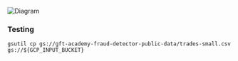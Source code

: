 ![Diagram](https://github.com/gft-academy-pl/gcp-anti-fraud-detector/blob/master/assets/upload-highlight.png?raw=true)

### Testing

```
gsutil cp gs://gft-academy-fraud-detector-public-data/trades-small.csv gs://${GCP_INPUT_BUCKET}
```
